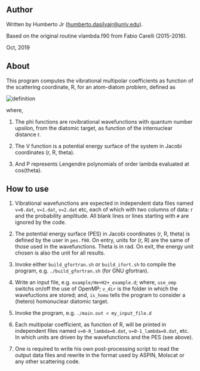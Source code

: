 Author
------

Written by Humberto Jr (humberto.dasilvajr@unlv.edu).

Based on the original routine vlambda.f90 from Fabio Carelli (2015-2016).

Oct, 2019


About
-----

This program computes the vibrational multipolar coefficients as function of the
scattering coordinate, R, for an atom-diatom problem, defined as

![](https://github.com/violador/vib_multipolar_coeff/blob/master/doc/definition.jpg "definition")

where,

1. The phi functions are rovibrational wavefunctions with quantum number upsilon,
from the diatomic target, as function of the internuclear distance r.

2. The V function is a potential energy surface of the system in Jacobi coordinates (r, R, theta).

3. And P represents Lengendre polynomials of order lambda evaluated at cos(theta).



How to use
----------

1. Vibrational wavefunctions are expected in independent data files named `v=0.dat`,
`v=1.dat`, `v=2.dat` etc, each of which with two columns of data: r and the probability
amplitude. All blank lines or lines starting with `#` are ignored by the code.

2. The potential energy surface (PES) in Jacobi coordinates (r, R, theta) is
defined by the user in `pes.f90`. On entry, units for (r, R) are the same of those
used in the wavefunctions. Theta is in rad. On exit, the energy unit chosen is
also the unit for all results.

3. Invoke either `build_gfortran.sh` or `build_ifort.sh` to compile the program, e.g.
`./build_gfortran.sh` (for GNU gfortran).

4. Write an input file, e.g. `example/He+H2+_example.d`; where, `use_omp` switchs
on/off the use of OpenMP; `v_dir` is the folder in which the wavefuctions are stored;
and, `is_homo` tells the program to consider a (hetero) homonuclear diatomic target.

5. Invoke the program, e.g. `./main.out < my_input_file.d`

6. Each multipolar coefficient, as function of R, will be printed in independent
files named `v=0-0_lambda=0.dat`, `v=0-1_lambda=0.dat`, etc. In which units are
driven by the wavefunctions and the PES (see above).

7. One is required to write his own post-processing script to read the output
data files and rewrite in the format used by ASPIN, Molscat or any other
scattering code.
